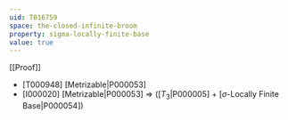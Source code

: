 ```yaml
---
uid: T016759
space: the-closed-infinite-broom
property: sigma-locally-finite-base
value: true
---
```

[[Proof]]

* [T000948] [Metrizable|P000053]
* [I000020] [Metrizable|P000053] => ([$T_3$|P000005] + [$\sigma$-Locally Finite Base|P000054])

